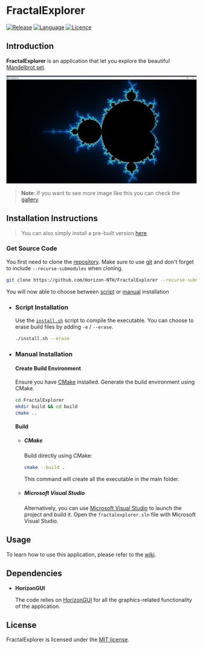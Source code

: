 # FractalExplorer

[![Release](https://img.shields.io/badge/Release-v1.0-blueviolet)](https://github.com/Horizon-NTH/FractalExplorer/releases)
[![Language](https://img.shields.io/badge/Language-C%2B%2B-0052cf)](https://en.wikipedia.org/wiki/C++)
[![Licence](https://img.shields.io/badge/License-MIT-yellow.svg)](LICENSE)

## Introduction

**FractalExplorer** is an application that let you explore the beautiful [Mandelbrot set](https://en.wikipedia.org/wiki/Mandelbrot_set).

![Mandelbrot set](https://github.com/Horizon-NTH/FractalExplorer/blob/master/assets/screenshots/mandelbrot0.png)

> **Note**: If you want to see more image like this you can check the [gallery](https://github.com/Horizon-NTH/FractalExplorer/wiki/Gallery).

## Installation Instructions

> You can also simply install a pre-built version [here](https://github.com/Horizon-NTH/FractalExplorer/releases).

### Get Source Code

You first need to clone the [repository](https://github.com/Horizon-NTH/FractalExplorer). Make sure to use [git](https://git-scm.com) and don't forget to include `--recurse-submodules` when cloning.

```bash
git clone https://github.com/Horizon-NTH/FractalExplorer --recurse-submodules
```

You will now able to choose between [script](#script-installation) or [manual](#manual-installation) installation

- ### Script Installation

  Use the [`install.sh`](https://github.com/Horizon-NTH/FractalExplorer/blob/master/install.sh) script to compile the executable. You can choose to erase build files by adding `-e` / `--erase`.

  ```bash
  ./install.sh --erase
  ```

- ### Manual Installation

  #### Create Build Environment

  Ensure you have [CMake](https://cmake.org/) installed. Generate the build environment using CMake. 

  ```bash
  cd FractalExplorer
  mkdir build && cd build
  cmake ..
  ```

  #### Build

  - ##### CMake

    Build directly using CMake:

    ```bash
    cmake --build .
    ```

    This command will create all the executable in the main folder.

  - ##### Microsoft Visual Studio

    Alternatively, you can use [Microsoft Visual Studio](https://visualstudio.microsoft.com/) to launch the project and build it. Open the `fractalexplorer.sln` file with Microsoft Visual Studio.

## Usage

To learn how to use this application, please refer to the [wiki](https://github.com/Horizon-NTH/FractalExplorer/wiki).

## Dependencies

* **HorizonGUI**

    The code relies on [HorizonGUI](https://github.com/Horizon-NTH/HorizonGUI) for all the graphics-related functionality of the application.
    
## License

FractalExplorer is licensed under the [MIT license](https://github.com/Horizon-NTH/FractalExplorer/blob/master/LICENSE).
